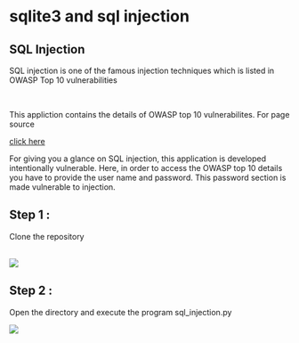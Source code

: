 <h1> sqlite3 and sql injection</h1>

<h2> SQL Injection</h2>
<div>
  <p>SQL injection is one of the famous injection techniques which is listed in OWASP Top 10 vulnerabilities</p><br>
  <p>This appliction contains the details of OWASP top 10 vulnerabilites. For page source</p>
  <a href='https://www.reflectiz.com/blog/owasp-top-ten-2022/'>click here</a>
</div>

<div>
  <p>For giving you a glance on SQL injection, this application is developed intentionally vulnerable. Here, in order to access the OWASP top 10 details you have to provide the user name and password. This password section is made vulnerable to injection.</p>
  <p>
</div>
<div>
  <h2>Step 1 : </h2>
  <p>   Clone the repository</p><br>
 <img src='https://user-images.githubusercontent.com/59536508/210131281-2df6ab9b-e2c3-49d4-9818-75c350a77290.png'>
  
  <h2>Step 2 : </h2>
  <p>   Open the directory and execute the program sql_injection.py</p>
  <img src='https://user-images.githubusercontent.com/59536508/210131484-c374b7d5-c29b-472f-aa71-9b9109986cbe.png'>
</div>


